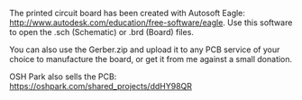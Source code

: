 The printed circuit board has been created with Autosoft Eagle: http://www.autodesk.com/education/free-software/eagle.
Use this software to open the .sch (Schematic) or .brd (Board) files.

You can also use the Gerber.zip and upload it to any PCB service of your choice to manufacture the board, or get it from me against a small donation.

OSH Park also sells the PCB: https://oshpark.com/shared_projects/ddHY98QR
